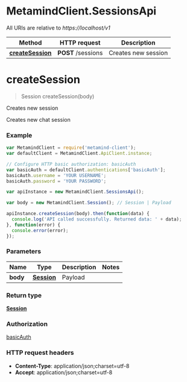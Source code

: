 # MetamindClient.SessionsApi

All URIs are relative to *https://localhost/v1*

Method | HTTP request | Description
------------- | ------------- | -------------
[**createSession**](SessionsApi.md#createSession) | **POST** /sessions | Creates new session


<a name="createSession"></a>
# **createSession**
> Session createSession(body)

Creates new session

Creates new chat session

### Example
```javascript
var MetamindClient = require('metamind-client');
var defaultClient = MetamindClient.ApiClient.instance;

// Configure HTTP basic authorization: basicAuth
var basicAuth = defaultClient.authentications['basicAuth'];
basicAuth.username = 'YOUR USERNAME';
basicAuth.password = 'YOUR PASSWORD';

var apiInstance = new MetamindClient.SessionsApi();

var body = new MetamindClient.Session(); // Session | Payload

apiInstance.createSession(body).then(function(data) {
  console.log('API called successfully. Returned data: ' + data);
}, function(error) {
  console.error(error);
});

```

### Parameters

Name | Type | Description  | Notes
------------- | ------------- | ------------- | -------------
 **body** | [**Session**](Session.md)| Payload | 

### Return type

[**Session**](Session.md)

### Authorization

[basicAuth](../README.md#basicAuth)

### HTTP request headers

 - **Content-Type**: application/json;charset=utf-8
 - **Accept**: application/json;charset=utf-8

